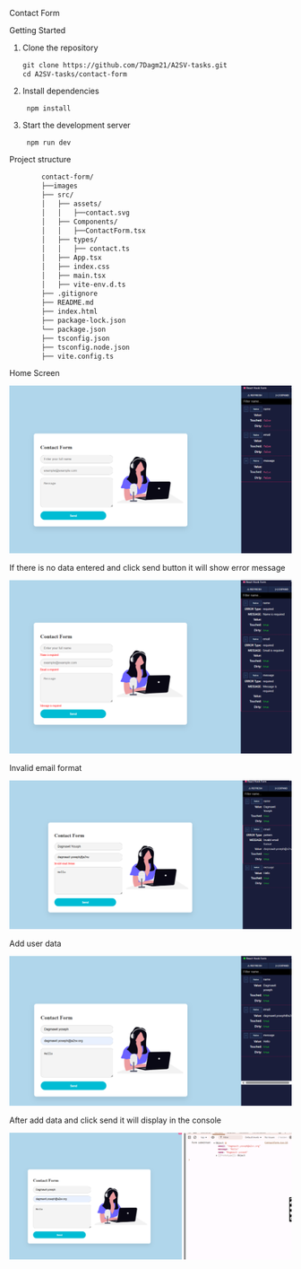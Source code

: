 Contact Form

Getting Started

1. Clone the repository

   
       git clone https://github.com/7Dagm21/A2SV-tasks.git
       cd A2SV-tasks/contact-form
2.	Install dependencies

   
         npm install
3.	Start the development server


         npm run dev

   
Project structure

            contact-form/
            ├──images
            ├── src/	
            │   ├── assets/
            │   │   ├──contact.svg
            │   ├── Components/
            │   │   ├──ContactForm.tsx
            │   ├── types/
            │   │   ├── contact.ts
            │   ├── App.tsx
            │   ├── index.css
            │   ├── main.tsx
            │   ├── vite-env.d.ts
            ├── .gitignore
            ├── README.md
            ├── index.html
            ├── package-lock.json
            └── package.json
            ├── tsconfig.json
            ├── tsconfig.node.json 
            ├── vite.config.ts


Home Screen

![image alt](
https://github.com/7Dagm21/A2SV-tasks/blob/dfb32909c08428fa03f19115a43e3239113a1831/contact-form/images/home%20screen.png)

If there is no data entered and click send button it will show error message

![image alt](https://github.com/7Dagm21/A2SV-tasks/blob/dfb32909c08428fa03f19115a43e3239113a1831/contact-form/images/error%20message.png)


Invalid email format

![image alt](https://github.com/7Dagm21/A2SV-tasks/blob/dfb32909c08428fa03f19115a43e3239113a1831/contact-form/images/error%20pattern.png)


Add user data

![image alt](https://github.com/7Dagm21/A2SV-tasks/blob/dfb32909c08428fa03f19115a43e3239113a1831/contact-form/images/add%20data.png)

After add data and click send it will display in the console 

![image alt](https://github.com/7Dagm21/A2SV-tasks/blob/dfb32909c08428fa03f19115a43e3239113a1831/contact-form/images/after%20add%20data.png)
